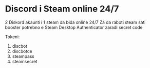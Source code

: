 # Discord i Steam online 24/7
2 Diskord akaunti i 1 steam da bida online 24/7
Za da raboti steam sati booster potrebno e Steam Desktop Authenticator zaradi secret code

Tokeni:
  1. discbot
  2. discbotce
  3. steampass
  4. steamsecret
